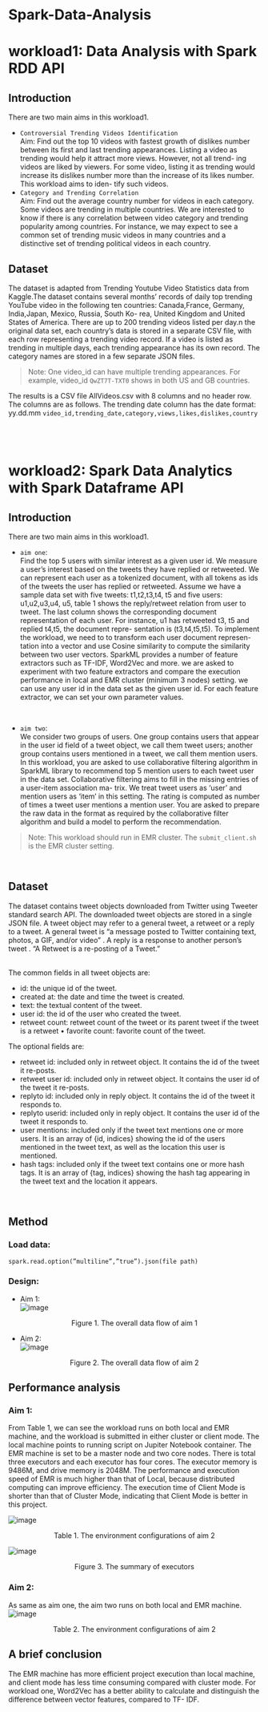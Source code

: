 # Spark-Data-Analysis

# workload1: Data Analysis with Spark RDD API
## Introduction
There are two main aims in this workload1. 
* `Controversial Trending Videos Identification`  
Aim: Find out the top 10 videos with fastest growth of dislikes number between its first and last trending appearances. Listing a video as trending would help it attract more views. However, not all trend- ing videos are liked by viewers. For some video, listing it as trending would increase its dislikes number more than the increase of its likes number. This workload aims to iden- tify such videos. 
* `Category and Trending Correlation`  
Aim: Find out the average country number for videos in each category. Some videos are trending in multiple countries. We are interested to know if there is any correlation between video category and trending popularity among countries. For instance, we may expect to see a common set of trending music videos in many countries and a distinctive set of trending political videos in each country. 

## Dataset
The dataset is adapted from Trending Youtube Video Statistics data from Kaggle.The dataset contains several months’ records of daily top trending YouTube video in the following ten countries: Canada,France, Germany, India,Japan, Mexico, Russia, South Ko- rea, United Kingdom and United States of America. There are up to 200 trending videos listed per day.n the original data set, each country’s data is stored in a separate CSV file, with each row representing a trending video record. If a video is listed as trending in multiple days, each trending appearance has its own record. The category names are stored in a few separate JSON files. 
>Note: One video_id can have multiple trending appearances. For example, video_id `QwZT7T-TXT0` shows in both US and GB countries.

The results is a CSV file AllVideos.csv with 8 columns and no header row. The columns are as follows. The trending date column has the date format: yy.dd.mm
`video_id,trending_date,category,views,likes,dislikes,country`
<br />
<br /> 
<br />
<br />

# workload2: Spark Data Analytics with Spark Dataframe API
## Introduction
There are two main aims in this workload1.   
* `aim one`:  
Find the top 5 users with similar interest as a given user id. We measure a user’s interest based on the tweets they have replied or retweeted. We can represent each user as a tokenized document, with all tokens as ids of the tweets the user has replied or retweeted. Assume we have a sample data set with five tweets: t1,t2,t3,t4, t5 and five users: u1,u2,u3,u4, u5, table 1 shows the reply/retweet relation from user to tweet. The last column shows the corresponding document representation of each user. For instance, u1 has retweeted t3, t5 and replied t4,t5, the document repre- sentation is (t3,t4,t5,t5). To implement the workload, we need to to transform each user document represen- tation into a vector and use Cosine similarity to compute the similarity between two user vectors. SparkML provides a number of feature extractors such as TF-IDF, Word2Vec and more. we are asked to experiment with two feature extractors and compare the execution performance in local and EMR cluster (minimum 3 nodes) setting. we can use any user id in the data set as the given user id. For each feature extractor, we can set your own parameter values.
<br />
  
* `aim two`:  
We consider two groups of users. One group contains users that appear in the user id field of a tweet object, we call them tweet users; another group contains users mentioned in a tweet, we call them mention users. In this workload, you are asked to use collaborative filtering algorithm in SparkML library to recommend top 5 mention users to each tweet user in the data set. Collaborative filtering aims to fill in the missing entries of a user-item association ma- trix. We treat tweet users as ‘user’ and mention users as ‘item’ in this setting. The rating is computed as number of times a tweet user mentions a mention user. You are asked to prepare the raw data in the format as required by the collaborative filter algorithm and build a model to perform the recommendation. 
> Note: This workload should run in EMR cluster. The `submit_client.sh` is the EMR cluster setting.
<br />
  
## Dataset
The dataset contains tweet objects downloaded from Twitter using Tweeter standard search API. The downloaded tweet objects are stored in a single JSON file. A
tweet object may refer to a general tweet, a retweet or a reply to a tweet. A general tweet is “a message posted to Twitter containing text, photos, a GIF, and/or video” . A reply is a response to another person’s tweet . “A Retweet is a re-posting of a Tweet.”   
<br />

The common fields in all tweet objects are:  
* id: the unique id of the tweet.  
* created at: the date and time the tweet is created.  
* text: the textual content of the tweet. 
* user id: the id of the user who created the tweet.  
* retweet count: retweet count of the tweet or its parent tweet if the tweet is a retweet • favorite count: favorite count of the tweet.  
  
The optional fields are:  
* retweet id: included only in retweet object. It contains the id of the tweet it re-posts.  
* retweet user id: included only in retweet object. It contains the user id of the tweet it re-posts.  
* replyto id: included only in reply object. It contains the id of the tweet it responds to.  
* replyto userid: included only in reply object. It contains the user id of the tweet it responds to.  
* user mentions: included only if the tweet text mentions one or more users. It is an array of {id, indices} showing the id of the users mentioned in the tweet text, as well as the location this user is mentioned.  
* hash tags: included only if the tweet text contains one or more hash tags. It is an array of {tag, indices} showing the hash tag appearing in the tweet text and the location it appears.  
<br />

## Method
### Load data:  
```
spark.read.option(”multiline”,”true”).json(file path)
```
### Design:

* Aim 1:  
![image](https://github.com/germaine-wu/Spark-Data-Analysis/blob/main/image/The%20overall%20data%20flow%20of%20aim1.png)  
<p align="center"> Figure 1. The overall data flow of aim 1 </p>

* Aim 2:  
![image](https://github.com/germaine-wu/Spark-Data-Analysis/blob/main/image/The%20overall%20data%20flow%20of%20aim2.png)  
<p align="center"> Figure 2. The overall data flow of aim 2 </p>


## Performance analysis

### Aim 1:
From Table 1, we can see the workload runs on both local and EMR machine, and the workload is submitted in either cluster or client mode. The local machine points to running script on Jupiter Notebook container. The EMR machine is set to be a master node and two core nodes. There is total three executors and each executor has four cores. The executor memory is 9486M, and drive memory is 2048M. The performance and execution speed of EMR is much higher than that of Local, because distributed computing can improve efficiency. The execution time of Client Mode is shorter than that of Cluster Mode, indicating that Client Mode is better in this project.  

![image](https://github.com/germaine-wu/Spark-Data-Analysis/blob/main/image/The%20environment%20configurations%20of%20aim1.png)  
<p align="center"> Table 1. The environment configurations of aim 2 </p>  

![image](https://github.com/germaine-wu/Spark-Data-Analysis/blob/main/image/The%20summary%20of%20executors.png)  
<p align="center"> Figure 3. The summary of executors </p>

### Aim 2:
As same as aim one, the aim two runs on both local and EMR machine.  
![image](https://github.com/germaine-wu/Spark-Data-Analysis/blob/main/image/The%20environment%20configurations%20of%20aim2.png)  
<p align="center"> Table 2. The environment configurations of aim 2 </p>

## A brief conclusion

The EMR machine has more efficient project execution than local machine, and client mode has less time consuming compared with cluster mode. For workload one, Word2Vec has a better ability to calculate and distinguish the difference between vector features, compared to TF- IDF.
